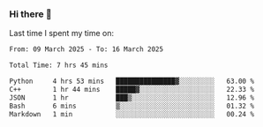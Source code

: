 ### Hi there 👋

<!--
**Grav1tum/Grav1tum** is a ✨ _special_ ✨ repository because its `README.md` (this file) appears on your GitHub profile.

Here are some ideas to get you started:

- 🔭 I’m currently working on ...
- 🌱 I’m currently learning ...
- 👯 I’m looking to collaborate on ...
- 🤔 I’m looking for help with ...
- 💬 Ask me about ...
- 📫 How to reach me: ...
- 😄 Pronouns: ...
- ⚡ Fun fact: ...
-->
Last time I spent my time on:
<!--START_SECTION:waka-->

```txt
From: 09 March 2025 - To: 16 March 2025

Total Time: 7 hrs 45 mins

Python     4 hrs 53 mins   ███████████████▓░░░░░░░░░   63.00 %
C++        1 hr 44 mins    █████▓░░░░░░░░░░░░░░░░░░░   22.33 %
JSON       1 hr            ███▒░░░░░░░░░░░░░░░░░░░░░   12.96 %
Bash       6 mins          ▒░░░░░░░░░░░░░░░░░░░░░░░░   01.32 %
Markdown   1 min           ░░░░░░░░░░░░░░░░░░░░░░░░░   00.24 %
```

<!--END_SECTION:waka-->
